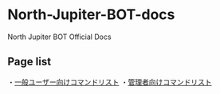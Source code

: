 # North-Jupiter-BOT-docs
North Jupiter BOT Official Docs

## Page list
・[一般ユーザー向けコマンドリスト](https://github.com/Quantum8060-org/North-Jupiter-BOT-docs/blob/main/docs/COMMANDS.md#%E4%B8%80%E8%88%AC%E3%83%A6%E3%83%BC%E3%82%B6%E3%83%BC%E5%90%91%E3%81%91%E3%82%B3%E3%83%9E%E3%83%B3%E3%83%89%E3%83%AA%E3%82%B9%E3%83%88)
・[管理者向けコマンドリスト](https://github.com/Quantum8060-org/North-Jupiter-BOT-docs/blob/main/docs/ADMIN.md#%E7%AE%A1%E7%90%86%E8%80%85%E5%90%91%E3%81%91%E3%82%B3%E3%83%9E%E3%83%B3%E3%83%89%E3%83%AA%E3%82%B9%E3%83%88)